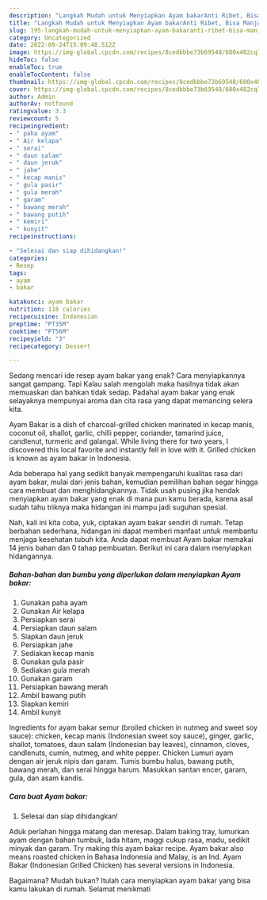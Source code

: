 ```yaml
---
description: "Langkah Mudah untuk Menyiapkan Ayam bakarAnti Ribet, Bisa Manjain Lidah"
title: "Langkah Mudah untuk Menyiapkan Ayam bakarAnti Ribet, Bisa Manjain Lidah"
slug: 195-langkah-mudah-untuk-menyiapkan-ayam-bakaranti-ribet-bisa-manjain-lidah
category: Uncategorized
date: 2022-09-24T15:09:48.512Z
image: https://img-global.cpcdn.com/recipes/8cedbbbe73b69548/680x482cq70/ayam-bakar-foto-resep-utama.jpg
hideToc: false
enableToc: true
enableTocContent: false
thumbnail: https://img-global.cpcdn.com/recipes/8cedbbbe73b69548/680x482cq70/ayam-bakar-foto-resep-utama.jpg
cover: https://img-global.cpcdn.com/recipes/8cedbbbe73b69548/680x482cq70/ayam-bakar-foto-resep-utama.jpg
author: Admin
authorAv: notfound
ratingvalue: 3.3
reviewcount: 5
recipeingredient:
- " paha ayam"
- " Air kelapa"
- " serai"
- " daun salam"
- " daun jeruk"
- " jahe"
- " kecap manis"
- " gula pasir"
- " gula merah"
- " garam"
- " bawang merah"
- " bawang putih"
- " kemiri"
- " kunyit"
recipeinstructions:

- "Selesai dan siap dihidangkan!"
categories:
- Resep
tags:
- ayam
- bakar

katakunci: ayam bakar 
nutrition: 118 calories
recipecuisine: Indonesian
preptime: "PT35M"
cooktime: "PT56M"
recipeyield: "3"
recipecategory: Dessert

---
```



Sedang mencari ide resep ayam bakar yang enak? Cara menyiapkannya sangat gampang. Tapi Kalau salah mengolah maka hasilnya tidak akan memuaskan dan bahkan tidak sedap. Padahal ayam bakar yang enak selayaknya mempunyai aroma dan cita rasa yang dapat memancing selera kita.


Ayam Bakar is a dish of charcoal-grilled chicken marinated in kecap manis, coconut oil, shallot, garlic, chilli pepper, coriander, tamarind juice, candlenut, turmeric and galangal. While living there for two years, I discovered this local favorite and instantly fell in love with it. Grilled chicken is known as ayam bakar in Indonesia.

Ada beberapa hal yang sedikit banyak mempengaruhi kualitas rasa dari ayam bakar, mulai dari jenis bahan, kemudian pemilihan bahan segar hingga cara membuat dan menghidangkannya. Tidak usah pusing jika hendak menyiapkan ayam bakar yang enak di mana pun kamu berada, karena asal sudah tahu triknya maka hidangan ini mampu jadi suguhan spesial.


Nah, kali ini kita coba, yuk, ciptakan ayam bakar sendiri di rumah. Tetap berbahan sederhana, hidangan ini dapat memberi manfaat untuk membantu menjaga kesehatan tubuh kita. Anda dapat membuat Ayam bakar memakai 14 jenis bahan dan 0 tahap pembuatan. Berikut ini cara dalam menyiapkan hidangannya.

<!--inarticleads1-->

##### Bahan-bahan dan bumbu yang diperlukan dalam menyiapkan Ayam bakar:

1. Gunakan  paha ayam
1. Gunakan  Air kelapa
1. Persiapkan  serai
1. Persiapkan  daun salam
1. Siapkan  daun jeruk
1. Persiapkan  jahe
1. Sediakan  kecap manis
1. Gunakan  gula pasir
1. Sediakan  gula merah
1. Gunakan  garam
1. Persiapkan  bawang merah
1. Ambil  bawang putih
1. Siapkan  kemiri
1. Ambil  kunyit


Ingredients for ayam bakar semur (broiled chicken in nutmeg and sweet soy sauce): chicken, kecap manis (Indonesian sweet soy sauce), ginger, garlic, shallot, tomatoes, daun salam (Indonesian bay leaves), cinnamon, cloves, candlenuts, cumin, nutmeg, and white pepper. Chicken Lumuri ayam dengan air jeruk nipis dan garam. Tumis bumbu halus, bawang putih, bawang merah, dan serai hingga harum. Masukkan santan encer, garam, gula, dan asam kandis. 

<!--inarticleads2-->

##### Cara buat Ayam bakar:


1. Selesai dan siap dihidangkan!

Aduk perlahan hingga matang dan meresap. Dalam baking tray, lumurkan ayam dengan bahan tumbuk, lada hitam, maggi cukup rasa, madu, sedikit minyak dan garam. Try making this ayam bakar recipe. Ayam bakar also means roasted chicken in Bahasa Indonesia and Malay, is an Ind. Ayam Bakar (Indonesian Grilled Chicken) has several versions in Indonesia. 

Bagaimana? Mudah bukan? Itulah cara menyiapkan ayam bakar yang bisa kamu lakukan di rumah. Selamat menikmati
